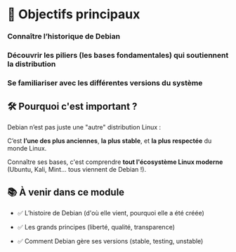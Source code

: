 # **🎯 Objectifs principaux**
### **Connaître l’historique** de Debian
### **Découvrir les piliers** (les bases fondamentales) qui soutiennent la distribution
### **Se familiariser** avec les **différentes versions** du système



## **🛠️ Pourquoi c'est important ?**

Debian n’est pas juste une "autre" distribution Linux :

C’est **l’une des plus anciennes**, **la plus stable**, et **la plus respectée** du monde Linux.

Connaître ses bases, c'est comprendre **tout l'écosystème Linux moderne** (Ubuntu, Kali, Mint… tous viennent de Debian !).



## **📚 À venir dans ce module**

- ✅ L’histoire de Debian (d'où elle vient, pourquoi elle a été créée)

- ✅ Les grands principes (liberté, qualité, transparence)

- ✅ Comment Debian gère ses versions (stable, testing, unstable)

